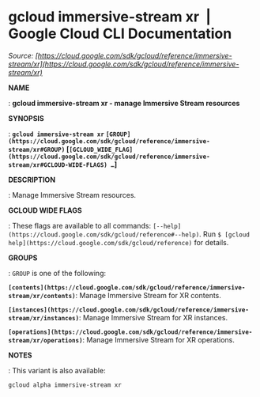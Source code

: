 # gcloud immersive-stream xr  |  Google Cloud CLI Documentation

*Source: [https://cloud.google.com/sdk/gcloud/reference/immersive-stream/xr](https://cloud.google.com/sdk/gcloud/reference/immersive-stream/xr)*

**NAME**

: **gcloud immersive-stream xr - manage Immersive Stream resources**

**SYNOPSIS**

: **`gcloud immersive-stream xr` `[GROUP](https://cloud.google.com/sdk/gcloud/reference/immersive-stream/xr#GROUP)` [`[GCLOUD_WIDE_FLAG](https://cloud.google.com/sdk/gcloud/reference/immersive-stream/xr#GCLOUD-WIDE-FLAGS) …`]**

**DESCRIPTION**

: Manage Immersive Stream resources.

**GCLOUD WIDE FLAGS**

: These flags are available to all commands: `[--help](https://cloud.google.com/sdk/gcloud/reference#--help)`.
Run `$ [gcloud help](https://cloud.google.com/sdk/gcloud/reference)` for details.

**GROUPS**

: ``GROUP`` is one of the following:

**`[contents](https://cloud.google.com/sdk/gcloud/reference/immersive-stream/xr/contents)`**:
Manage Immersive Stream for XR contents.

**`[instances](https://cloud.google.com/sdk/gcloud/reference/immersive-stream/xr/instances)`**:
Manage Immersive Stream for XR instances.

**`[operations](https://cloud.google.com/sdk/gcloud/reference/immersive-stream/xr/operations)`**:
Manage Immersive Stream for XR operations.

**NOTES**

: This variant is also available:

```
gcloud alpha immersive-stream xr
```